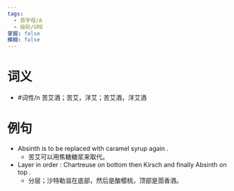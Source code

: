 ```yaml
---
tags:
  - 首字母/A
  - 级别/GRE
掌握: false
模糊: false
---
```

# 词义
- #词性/n  苦艾酒；苦艾，洋艾；苦艾酒，洋艾酒
# 例句
- Absinth is to be replaced with caramel syrup again .
	- 苦艾可以用焦糖糖浆来取代。
- Layer in order : Chartreuse on bottom then Kirsch and finally Absinth on top .
	- 分层；沙特勒滋在底部，然后是酸樱桃，顶部是茴香酒。
